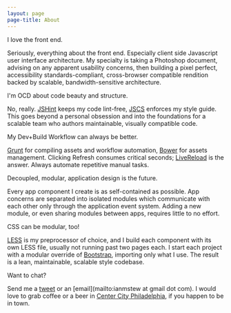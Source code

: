 ```yaml
---
layout: page
page-title: About
---
```


<div>
  <p>
    I love the front end.
  </p>
</div>

Seriously, everything about the front end.  Especially client side Javascript user interface architecture.  My specialty is taking a Photoshop document, advising on any apparent usability concerns, then building a pixel perfect, accessibility standards-compliant, cross-browser compatible rendition backed by scalable, bandwidth-sensitive architecture.

<div>
  <p>
    I'm OCD about code beauty and structure.
  </p>
</div>

No, really.  [JSHint](https://github.com/jshint/jshint/) keeps my code lint-free, [JSCS](https://github.com/mdevils/node-jscs) enforces my style guide.  This goes beyond a personal obsession and into the foundations for a scalable team who authors maintainable, visually compatible code.

<div>
  <p>
    My Dev+Build Workflow can always be better.
  </p>
</div>

[Grunt](https://github.com/gruntjs/grunt) for compiling assets and workflow automation, [Bower](https://github.com/bower/bower) for assets management.  Clicking Refresh consumes critical seconds; [LiveReload](https://chrome.google.com/webstore/detail/livereload/jnihajbhpnppcggbcgedagnkighmdlei?hl=en) is the answer.  Always automate repetitive manual tasks.

<div>
  <p>
    Decoupled, modular, application design is the future.
  </p>
</div>

Every app component I create is as self-contained as possible.  App concerns are separated into isolated modules which communicate with each other only through the application event system.  Adding a new module, or even sharing modules between apps, requires little to no effort.

<div>
  <p>
    CSS can be modular, too!
  </p>
</div>

[LESS](https://github.com/less/less.js/) is my preprocessor of choice, and I build each component with its own LESS file, usually not running past two pages each.  I start each project with a modular override of [Bootstrap](https://github.com/twbs/bootstrap), importing only what I use.  The result is a lean, maintainable, scalable style codebase.

<div>
  <p>
    Want to chat?
  </p>
</div>

Send me a [tweet](https://twitter.com/ianmstew) or an [email](mailto:ianmstew at gmail dot com).  I would love to grab coffee or a beer in [Center City Philadelphia](https://www.google.com/maps/@39.953824,-75.163214,3a,75y,193.15h,107.45t/data=!3m4!1e1!3m2!1soHXFJIZA1b8e_EMIeh0vIg!2e0), if you happen to be in town.
